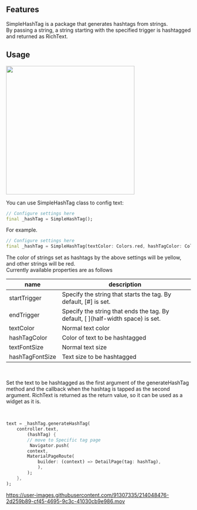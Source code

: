 ## Features

SimpleHashTag is a package that generates hashtags from strings.<br>
By passing a string, a string starting with the specified trigger is hashtagged and returned as RichText.

## Usage

<img src='https://user-images.githubusercontent.com/91307335/214048265-ecd1fb4a-47df-46c3-b0aa-eae696655c2a.png' width='350'>

You can use SimpleHashTag class to config text:

```dart
// Configure settings here
final _hashTag = SimpleHashTag();
```

For example.
```dart
// Configure settings here
final _hashTag = SimpleHashTag(textColor: Colors.red, hashTagColor: Colors.yellow);
```

The color of strings set as hashtags by the above settings will be yellow, and other strings will be red.<br>
Currently available properties are as follows

|  name  |  description  |
| ---- | ---- |
|  startTrigger  |    Specify the string that starts the tag. By default, [#] is set.  |s
|  endTrigger  |    Specify the string that ends the tag. By default, [ ](half-width space) is set.  |
|  textColor  |   Normal text color  |
|  hashTagColor  |  Color of text to be hashtagged  |
|  textFontSize  |  Normal text size  |
|  hashTagFontSize  |  Text size to be hashtagged  |

<br>

Set the text to be hashtagged as the first argument of the generateHashTag method and the callback when the hashtag is tapped as the second argument. RichText is returned as the return value, so it can be used as a widget as it is.

<br>

```dart
text = _hashTag.generateHashTag(
    controller.text,
        (hashTag) {
        // move to Specific tag page
         Navigator.push(
        context,
        MaterialPageRoute(
            builder: (context) => DetailPage(tag: hashTag),
            ),
        );
    },
);
```


https://user-images.githubusercontent.com/91307335/214048476-2d259b89-cf45-4695-9c3c-41030cb9e986.mov
